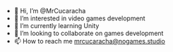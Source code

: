 - 👋 Hi, I’m @MrCucaracha
- 👀 I’m interested in video games development
- 🌱 I’m currently learning Unity
- 💞️ I’m looking to collaborate on games development
- 📫 How to reach me mrcucaracha@nogames.studio

